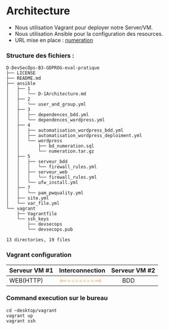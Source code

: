 # Architecture

- Nous utilisation Vagrant pour deployer notre Server/VM.
- Nous utilisation Ansible pour la configuration des resources.
- URL mise en place : [numeration](http://wwww.numeration.com)

### Structure des fichiers :
```schell
D-DevSecOps-B3-GDPROG-eval-pratique
├── LICENSE
├── README.md
├── ansible
│   ├── 1
│   │   └── D-1Architecture.md
│   ├── 2
│   │   └── user_and_group.yml
│   ├── 3
│   │   ├── dependences_bdd.yml
│   │   └── dependences_wordpress.yml
│   ├── 4
│   │   ├── automatisation_wordpress_bdd.yml
│   │   ├── automatisation_wordpress_deploiment.yml
│   │   └── wordpress
│   │       ├── bd_numeration.sql
│   │       └── numeration.tar.gz
│   ├── 5
│   │   ├── serveur_bdd
│   │   │   └── firewall_rules.yml
│   │   ├── serveur_web
│   │   │   └── firewall_rules.yml
│   │   └── ufw_install.yml
│   ├── 7
│   │   └── pam_pwquality.yml
│   ├── site.yml
│   └── var_file.yml
└── vagrant
    ├── Vagrantfile
    └── ssh_keys
        ├── devsecops
        └── devsecops.pub

13 directories, 19 files

```

### Vagrant configuration

| Serveur VM #1                              | Interconnection                                   | Serveur VM #2                                    |
|--------------------------------------------|---------------------------------------------------|--------------------------------------------------|
| <div style="margin: auto;">WEB(HTTP)</div> | <span style="color:#eab676" ><===========></span> | <div style="width: 50%; margin: auto;">BDD</div> |

### Command execution sur le bureau
```Shell
cd ~desktop/vagrant
vagrant up
vagrant ssh
```
